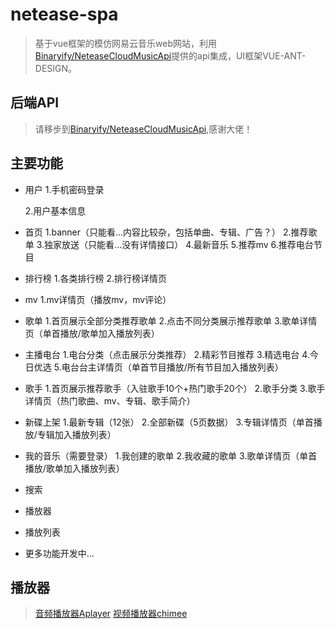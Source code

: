 # netease-spa

> 基于vue框架的模仿网易云音乐web网站，利用[Binaryify/NeteaseCloudMusicApi](https://github.com/Binaryify/NeteaseCloudMusicApi)提供的api集成，UI框架VUE-ANT-DESIGN。

## 后端API

> 请移步到[Binaryify/NeteaseCloudMusicApi](https://github.com/Binaryify/NeteaseCloudMusicApi),感谢大佬！

## 主要功能

+ 用户
   1.手机密码登录

   2.用户基本信息

+ 首页
   1.banner（只能看...内容比较杂，包括单曲、专辑、广告？）
   2.推荐歌单
   3.独家放送（只能看...没有详情接口）
   4.最新音乐
   5.推荐mv
   6.推荐电台节目

+ 排行榜
   1.各类排行榜
   2.排行榜详情页

+ mv
   1.mv详情页（播放mv，mv评论）

+ 歌单
   1.首页展示全部分类推荐歌单
   2.点击不同分类展示推荐歌单
   3.歌单详情页（单首播放/歌单加入播放列表）

+ 主播电台
   1.电台分类（点击展示分类推荐）
   2.精彩节目推荐
   3.精选电台
   4.今日优选
   5.电台台主详情页（单首节目播放/所有节目加入播放列表）

+ 歌手
   1.首页展示推荐歌手（入驻歌手10个+热门歌手20个）
   2.歌手分类
   3.歌手详情页（热门歌曲、mv、专辑、歌手简介）

+ 新碟上架
   1.最新专辑（12张）
   2.全部新碟（5页数据）
   3.专辑详情页（单首播放/专辑加入播放列表）

+ 我的音乐（需要登录）
   1.我创建的歌单
   2.我收藏的歌单
   3.歌单详情页（单首播放/歌单加入播放列表）

+ 搜索

+ 播放器

+ 播放列表

+ 更多功能开发中...

## 播放器
> [音频播放器Aplayer](https://github.com/MoePlayer/APlayer)
> [视频播放器chimee](http://chimee.org/)

